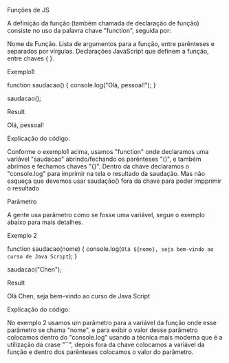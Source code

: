 Funções de JS

A definição da função (também chamada de declaração de função) consiste no uso da palavra
chave "function", seguida por:

Nome da Função.
Lista de argumentos para a função, entre parênteses e separados por vírgulas.
Declarações JavaScript que definem a função, entre chaves { }.

Exemplo1:

function saudacao() {
console.log("Olá, pessoal!");
}

saudacao();

Result

Olá, pessoal!

Explicação do código:

Conforme o exemplo1 acima, usamos "function" onde declaramos uma variável
"saudacao" abrindo/fechando os parênteses "()", e também abrimos e fechamos
chaves "{}". Dentro da chave declaramos o "console.log" para imprimir na
tela o resultado da saudação. Mas não esqueça que devemos usar saudação() fora
da chave para poder impprimir o resultado

Parâmetro

A gente usa parâmetro como se fosse uma variável, segue o exemplo abaixo
para mais detalhes.

Exemplo 2

function saudacao(nome) {
console.log(`Olá ${nome}, seja bem-vindo ao curso de Java Script`);
}

saudacao("Chen");

Result

Olá Chen, seja bem-vindo ao curso de Java Script

Explicação do código:

No exemplo 2 usamos um parâmetro para a variável da função onde
esse parâmetro se chama "nome", e para exibir o valor desse parâmetro
colocamos dentro do "console.log" usando a técnica mais moderna que
é a utilização da crase "``", depois fora da chave colocamos a variável
da função e dentro dos parênteses colocamos o valor do parâmetro.
